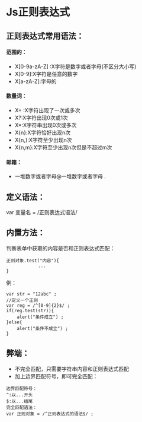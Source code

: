 #   Js正则表达式

##  正则表达式常用语法：
####     范围的：

* X[0-9a-zA-Z] :X字符是数字或者字母(不区分大小写)
* X[0-9]:X字符是任意的数字
* X[a-zA-Z]:字母的

####     数量词：

* X+ :X字符出现了一次或多次
* X?:X字符出现0次或1次
* X*:X字符串出现0次或多次
* X{n}:X字符恰好出现n次
* X{n,}:X字符至少出现n次
* X{n,m}:X字符至少出现n次但是不超过m次

####     邮箱：

* 一堆数字或者字母@一堆数字或者字母 \.

##  定义语法：
var 变量名 = /正则表达式语法/
##  内置方法：
判断表单中获取的内容是否和正则表达式匹配：
```
正则对象.test("内容"){
            ...
}
```
例：
```
var str = "12abc" ;
//定义一个正则
var reg = /^[0-9]{2}$/ ;
if(reg.test(str)){
	alert("条件成立") ;
}else{
	alert("条件不成立") ;
}
```
##  弊端：

* 不完全匹配，只需要字符串内容和正则表达式匹配
* 加上边界匹配符号，即可完全匹配：

```
边界匹配符号：
^:以...开头
$:以...结尾
完全匹配语法：
var 正则对象 = /^正则表达式的语法$/ ; 
```